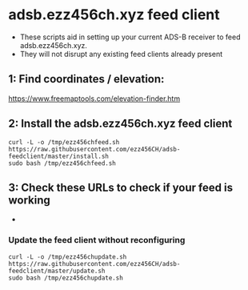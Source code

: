 # adsb.ezz456ch.xyz feed client

- These scripts aid in setting up your current ADS-B receiver to feed adsb.ezz456ch.xyz.
- They will not disrupt any existing feed clients already present

## 1: Find coordinates / elevation:

<https://www.freemaptools.com/elevation-finder.htm>

## 2: Install the adsb.ezz456ch.xyz feed client

```
curl -L -o /tmp/ezz456chfeed.sh https://raw.githubusercontent.com/ezz456CH/adsb-feedclient/master/install.sh
sudo bash /tmp/ezz456chfeed.sh
```

## 3: Check these URLs to check if your feed is working

- 

### Update the feed client without reconfiguring

```
curl -L -o /tmp/ezz456chupdate.sh https://raw.githubusercontent.com/ezz456CH/adsb-feedclient/master/update.sh
sudo bash /tmp/ezz456chupdate.sh
```
